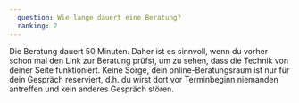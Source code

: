 ```yaml
---
  question: Wie lange dauert eine Beratung?
  ranking: 2
---
```


Die Beratung dauert 50 Minuten. Daher ist es sinnvoll, wenn du vorher schon mal den Link zur Beratung prüfst, um zu sehen, dass die Technik von deiner Seite funktioniert. Keine Sorge, dein online-Beratungsraum ist nur für dein Gespräch reserviert, d.h. du wirst dort vor Terminbeginn niemanden antreffen und kein anderes Gespräch stören.
